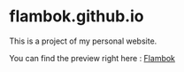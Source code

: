 # flambok.github.io
This is a project of my personal website.

You can find the preview right here : [Flambok](flambok.github.io)
